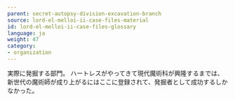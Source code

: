 ```yaml
---
parent: secret-autopsy-division-excavation-branch
source: lord-el-melloi-ii-case-files-material
id: lord-el-melloi-ii-case-files-glossary
language: ja
weight: 47
category:
- organization
---
```


実際に発掘する部門。
ハートレスがやってきて現代魔術科が興隆するまでは、新世代の魔術師が成り上がるにはここに登録されて、発掘者として成功するしかなかった。
